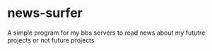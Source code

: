 # news-surfer
A simple program for my bbs servers
to read news about my fututre projects or not future projects
